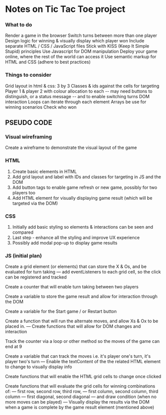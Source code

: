# Notes on Tic Tac Toe project

### What to do
Render a game in the browser
Switch turns between more than one player
Design logic for winning & visually display which player won
Include separate HTML / CSS / JavaScript files
Stick with KISS (Keep It Simple Stupid) principles
Use Javascript for DOM manipulation
Deploy your game online, where the rest of the world can access it
Use semantic markup for HTML and CSS (adhere to best practices)

### Things to consider
Grid layout in html & css: 3 by 3
Classes & ids against the cells for targeting
Player 1 & player 2 with colour allocation to each
-- may need buttons to distinguish, or a status message
-- and to enable switching turns
DOM interaction 
Loops can iterate through each element
Arrays be use for winning scenarios
Check who won

## PSEUDO CODE 

### **Visual wireframing**

Create a wireframe to demonstrate the visual layout of the game

### **HTML**

1. Create basic elements in HTML
2. Add grid layout and label with IDs and classes for targeting in JS and the DOM
3. Add button tags to enable game refresh or new game, possibly for two players too
4. Add HTML element for visually displaying game result (which will be targeted via the DOM)

### **CSS**

1. Initially add basic styling so elements & interactions can be seen and compared
2. Last step - enhance all the styling and improve UX experience
3. Possibly add modal pop-up to display game results

### **JS (initial plan)**
Create a grid element (or elements) that can store the X & Os, and be evaluated for turn taking
  — add eventListeners to each grid cell, so the click can be registered and tracked

Create a counter that will enable turn taking between two players

Create a variable to store the game result and allow for interaction through the DOM

Create a variable for the Start game / or Restart button 

Create a function that will run the alternate moves, and allow Xs & Ox to be placed in.
  — Create functions that will allow for DOM changes and interaction

Track the counter via a loop or other method so the moves of the game can end at 9

Create a variable that can track the moves i.e. it's player one's turn, it's player two's turn
  — Enable the textContent of the the related HTML element to change to visually display info

Create functions that will enable the HTML grid cells to change once clicked

Create functions that will evaluate the grid cells for winning combinations of:
  — first row, second row, third row, 
  — first column, second column, third column
  — first diagonal, second diagonal
  — and draw condition (when no more moves can be played)
  — Visually display the results via the DOM when a game is complete by the game result element (mentioned above)